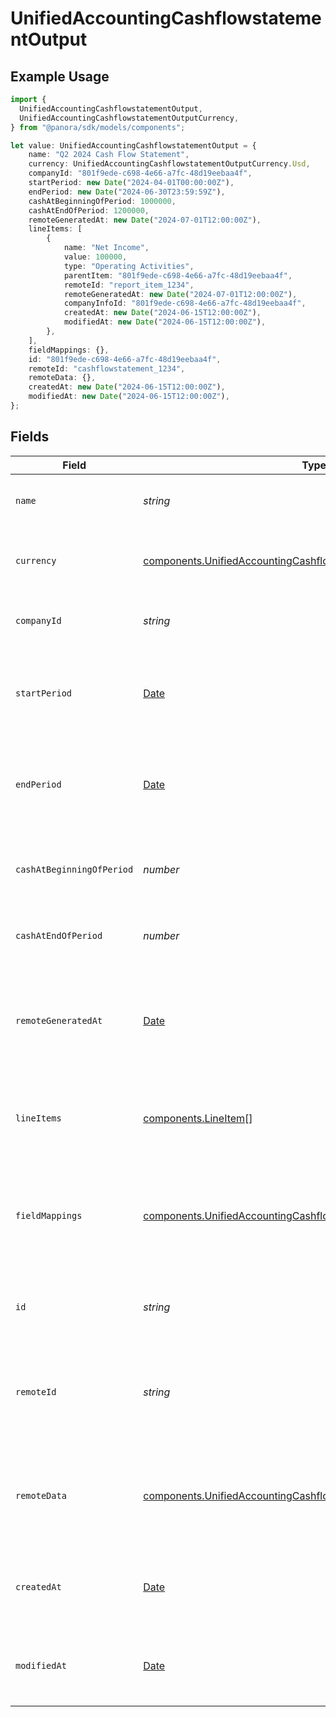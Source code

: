 # UnifiedAccountingCashflowstatementOutput

## Example Usage

```typescript
import {
  UnifiedAccountingCashflowstatementOutput,
  UnifiedAccountingCashflowstatementOutputCurrency,
} from "@panora/sdk/models/components";

let value: UnifiedAccountingCashflowstatementOutput = {
    name: "Q2 2024 Cash Flow Statement",
    currency: UnifiedAccountingCashflowstatementOutputCurrency.Usd,
    companyId: "801f9ede-c698-4e66-a7fc-48d19eebaa4f",
    startPeriod: new Date("2024-04-01T00:00:00Z"),
    endPeriod: new Date("2024-06-30T23:59:59Z"),
    cashAtBeginningOfPeriod: 1000000,
    cashAtEndOfPeriod: 1200000,
    remoteGeneratedAt: new Date("2024-07-01T12:00:00Z"),
    lineItems: [
        {
            name: "Net Income",
            value: 100000,
            type: "Operating Activities",
            parentItem: "801f9ede-c698-4e66-a7fc-48d19eebaa4f",
            remoteId: "report_item_1234",
            remoteGeneratedAt: new Date("2024-07-01T12:00:00Z"),
            companyInfoId: "801f9ede-c698-4e66-a7fc-48d19eebaa4f",
            createdAt: new Date("2024-06-15T12:00:00Z"),
            modifiedAt: new Date("2024-06-15T12:00:00Z"),
        },
    ],
    fieldMappings: {},
    id: "801f9ede-c698-4e66-a7fc-48d19eebaa4f",
    remoteId: "cashflowstatement_1234",
    remoteData: {},
    createdAt: new Date("2024-06-15T12:00:00Z"),
    modifiedAt: new Date("2024-06-15T12:00:00Z"),
};
```

## Fields

| Field                                                                                                                                                | Type                                                                                                                                                 | Required                                                                                                                                             | Description                                                                                                                                          | Example                                                                                                                                              |
| ---------------------------------------------------------------------------------------------------------------------------------------------------- | ---------------------------------------------------------------------------------------------------------------------------------------------------- | ---------------------------------------------------------------------------------------------------------------------------------------------------- | ---------------------------------------------------------------------------------------------------------------------------------------------------- | ---------------------------------------------------------------------------------------------------------------------------------------------------- |
| `name`                                                                                                                                               | *string*                                                                                                                                             | :heavy_minus_sign:                                                                                                                                   | The name of the cash flow statement                                                                                                                  | Q2 2024 Cash Flow Statement                                                                                                                          |
| `currency`                                                                                                                                           | [components.UnifiedAccountingCashflowstatementOutputCurrency](../../models/components/unifiedaccountingcashflowstatementoutputcurrency.md)           | :heavy_minus_sign:                                                                                                                                   | The currency used in the cash flow statement                                                                                                         | USD                                                                                                                                                  |
| `companyId`                                                                                                                                          | *string*                                                                                                                                             | :heavy_minus_sign:                                                                                                                                   | The UUID of the associated company                                                                                                                   | 801f9ede-c698-4e66-a7fc-48d19eebaa4f                                                                                                                 |
| `startPeriod`                                                                                                                                        | [Date](https://developer.mozilla.org/en-US/docs/Web/JavaScript/Reference/Global_Objects/Date)                                                        | :heavy_minus_sign:                                                                                                                                   | The start date of the period covered by the cash flow statement                                                                                      | 2024-04-01T00:00:00Z                                                                                                                                 |
| `endPeriod`                                                                                                                                          | [Date](https://developer.mozilla.org/en-US/docs/Web/JavaScript/Reference/Global_Objects/Date)                                                        | :heavy_minus_sign:                                                                                                                                   | The end date of the period covered by the cash flow statement                                                                                        | 2024-06-30T23:59:59Z                                                                                                                                 |
| `cashAtBeginningOfPeriod`                                                                                                                            | *number*                                                                                                                                             | :heavy_minus_sign:                                                                                                                                   | The cash balance at the beginning of the period                                                                                                      | 1000000                                                                                                                                              |
| `cashAtEndOfPeriod`                                                                                                                                  | *number*                                                                                                                                             | :heavy_minus_sign:                                                                                                                                   | The cash balance at the end of the period                                                                                                            | 1200000                                                                                                                                              |
| `remoteGeneratedAt`                                                                                                                                  | [Date](https://developer.mozilla.org/en-US/docs/Web/JavaScript/Reference/Global_Objects/Date)                                                        | :heavy_minus_sign:                                                                                                                                   | The date when the cash flow statement was generated in the remote system                                                                             | 2024-07-01T12:00:00Z                                                                                                                                 |
| `lineItems`                                                                                                                                          | [components.LineItem](../../models/components/lineitem.md)[]                                                                                         | :heavy_minus_sign:                                                                                                                                   | The report items associated with this cash flow statement                                                                                            |                                                                                                                                                      |
| `fieldMappings`                                                                                                                                      | [components.UnifiedAccountingCashflowstatementOutputFieldMappings](../../models/components/unifiedaccountingcashflowstatementoutputfieldmappings.md) | :heavy_minus_sign:                                                                                                                                   | The custom field mappings of the object between the remote 3rd party & Panora                                                                        | {<br/>"custom_field_1": "value1",<br/>"custom_field_2": "value2"<br/>}                                                                               |
| `id`                                                                                                                                                 | *string*                                                                                                                                             | :heavy_minus_sign:                                                                                                                                   | The UUID of the cash flow statement record                                                                                                           | 801f9ede-c698-4e66-a7fc-48d19eebaa4f                                                                                                                 |
| `remoteId`                                                                                                                                           | *string*                                                                                                                                             | :heavy_minus_sign:                                                                                                                                   | The remote ID of the cash flow statement in the context of the 3rd Party                                                                             | cashflowstatement_1234                                                                                                                               |
| `remoteData`                                                                                                                                         | [components.UnifiedAccountingCashflowstatementOutputRemoteData](../../models/components/unifiedaccountingcashflowstatementoutputremotedata.md)       | :heavy_minus_sign:                                                                                                                                   | The remote data of the cash flow statement in the context of the 3rd Party                                                                           | {<br/>"raw_data": {<br/>"additional_field": "some value"<br/>}<br/>}                                                                                 |
| `createdAt`                                                                                                                                          | [Date](https://developer.mozilla.org/en-US/docs/Web/JavaScript/Reference/Global_Objects/Date)                                                        | :heavy_minus_sign:                                                                                                                                   | The created date of the cash flow statement record                                                                                                   | 2024-06-15T12:00:00Z                                                                                                                                 |
| `modifiedAt`                                                                                                                                         | [Date](https://developer.mozilla.org/en-US/docs/Web/JavaScript/Reference/Global_Objects/Date)                                                        | :heavy_minus_sign:                                                                                                                                   | The last modified date of the cash flow statement record                                                                                             | 2024-06-15T12:00:00Z                                                                                                                                 |